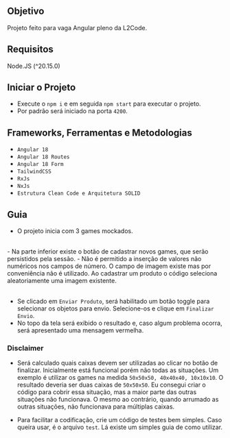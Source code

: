 ## Objetivo

Projeto feito para vaga Angular pleno da L2Code.

## Requisitos

Node.JS (^20.15.0)

## Iniciar o Projeto

- Execute o `npm i` e em seguida `npm start` para executar o projeto.<br>
- Por padrão será iniciado na porta `4200`.


## Frameworks, Ferramentas e Metodologias

- `Angular 18`
- `Angular 18 Routes`
- `Angular 18 Form`
- `TailwindCSS`
- `RxJs`
- `NxJs`
- `Estrutura Clean Code e Arquitetura SOLID`

## Guia

- O projeto inicia com 3 games mockados.
<br>
- Na parte inferior existe o botão de cadastrar novos games, que serão persistidos pela sessão.
- Não é permitido a inserção de valores não numéricos  nos campos de número. O campo de imagem existe mas por conveniência não é utilizado. Ao cadastrar um produto o código seleciona aleatoriamente uma imagem existente.
<br><br>

- Se clicado em `Enviar Produto`, será habilitado um botão toggle para selecionar os objetos para envio. Selecione-os e clique em `Finalizar Envio`.
- No topo da tela será exibido o resultado e, caso algum problema ocorra, será apresentado uma mensagem vermelha.

### Disclaimer
- Será calculado quais caixas devem ser utilizadas ao clicar no botão de finalizar. Inicialmente está funcional porém não todas as situações. Um exemplo é utilizar os games na medida `50x50x50, 40x40x40, 10x10x10`. O resultado deveria ser duas caixas de `50x50x50`. Eu consegui criar o código para cobrir essa situação, mas a maior parte das outras situações não funcionava. O mesmo ao contrário, quando arrumado as outras situações, não funcionava para múltiplas caixas.

- Para facilitar a codificação, crie um código de testes bem simples. Caso queira usar, é o arquivo `test`. Lá existe um simples guia de como utilizar.